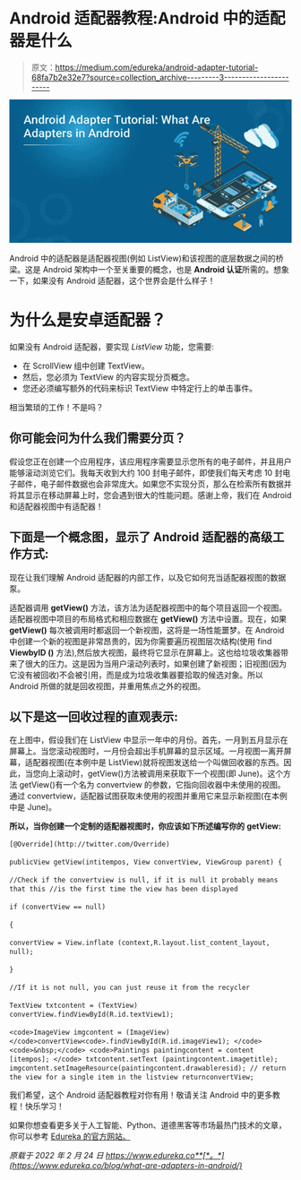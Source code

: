 # Android 适配器教程:Android 中的适配器是什么

> 原文：<https://medium.com/edureka/android-adapter-tutorial-68fa7b2e32e7?source=collection_archive---------3----------------------->

![](img/a5de074fd9ffd8c060b72b9bcbd01fd7.png)

Android 中的适配器是适配器视图(例如 ListView)和该视图的底层数据之间的桥梁。这是 Android 架构中一个至关重要的概念，也是 **Android 认证**所需的。想象一下，如果没有 Android 适配器，这个世界会是什么样子！

# 为什么是安卓适配器？

如果没有 Android 适配器，要实现 *ListView* 功能，您需要:

*   在 ScrollView 组中创建 TextView。
*   然后，您必须为 TextView 的内容实现分页概念。
*   您还必须编写额外的代码来标识 TextView 中特定行上的单击事件。

相当繁琐的工作！不是吗？

## 你可能会问为什么我们需要分页？

假设您正在创建一个应用程序，该应用程序需要显示您所有的电子邮件，并且用户能够滚动浏览它们。我每天收到大约 100 封电子邮件，即使我们每天考虑 10 封电子邮件，电子邮件数据也会非常庞大。如果您不实现分页，那么在检索所有数据并将其显示在移动屏幕上时，您会遇到很大的性能问题。感谢上帝，我们在 Android 和适配器视图中有适配器！

## 下面是一个概念图，显示了 Android 适配器的高级工作方式:

现在让我们理解 Android 适配器的内部工作，以及它如何充当适配器视图的数据泵。

适配器调用 **getView()** 方法，该方法为适配器视图中的每个项目返回一个视图。适配器视图中项目的布局格式和相应数据在 **getView()** 方法中设置。现在，如果 **getView()** 每次被调用时都返回一个新视图，这将是一场性能噩梦。在 Android 中创建一个新的视图是非常昂贵的，因为你需要遍历视图层次结构(使用 find **ViewbyID ()** 方法),然后放大视图，最终将它显示在屏幕上。这也给垃圾收集器带来了很大的压力。这是因为当用户滚动列表时，如果创建了新视图；旧视图(因为它没有被回收)不会被引用，而是成为垃圾收集器要拾取的候选对象。所以 Android 所做的就是回收视图，并重用焦点之外的视图。

## 以下是这一回收过程的直观表示:

在上图中，假设我们在 ListView 中显示一年中的月份。首先，一月到五月显示在屏幕上。当您滚动视图时，一月份会超出手机屏幕的显示区域。一月视图一离开屏幕，适配器视图(在本例中是 ListView)就将视图发送给一个叫做回收器的东西。因此，当您向上滚动时，getView()方法被调用来获取下一个视图(即 June)。这个方法 getView()有一个名为 convertview 的参数，它指向回收器中未使用的视图。通过 convertview，适配器试图获取未使用的视图并重用它来显示新视图(在本例中是 June)。

**所以，当你创建一个定制的适配器视图时，你应该如下所述编写你的**
**getView:**

```
[@Override](http://twitter.com/Override)

publicView getView(intitempos, View convertView, ViewGroup parent) {

//Check if the convertview is null, if it is null it probably means that this //is the first time the view has been displayed

if (convertView == null)

{

convertView = View.inflate (context,R.layout.list_content_layout, null);

}

//If it is not null, you can just reuse it from the recycler

TextView txtcontent = (TextView) convertView.findViewById(R.id.textView1);

<code>ImageView imgcontent = (ImageView) </code>convertView<code>.findViewById(R.id.imageView1); </code> <code>&nbsp;</code> <code>Paintings paintingcontent = content [itempos]; </code> txtcontent.setText (paintingcontent.imagetitle); imgcontent.setImageResource(paintingcontent.drawableresid); // return the view for a single item in the listview returnconvertView;
```

我们希望，这个 Android 适配器教程对你有用！敬请关注 Android 中的更多教程！快乐学习！

如果你想查看更多关于人工智能、Python、道德黑客等市场最热门技术的文章，你可以参考 [Edureka 的官方网站。](https://www.edureka.co/blog/?utm_source=medium&utm_medium=what-are-adapters-in-android/)

*原载于 2022 年 2 月 24 日 https://www.edureka.co**[*。*](https://www.edureka.co/blog/what-are-adapters-in-android/)*
